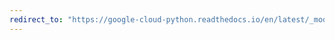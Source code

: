 ```yaml
---
redirect_to: "https://google-cloud-python.readthedocs.io/en/latest/_modules/google/cloud/speech_v1/types.html"
---
```

